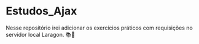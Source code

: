 # Estudos_Ajax
Nesse repositório irei adicionar os exercícios práticos com requisições no servidor local Laragon. 📚🚀
